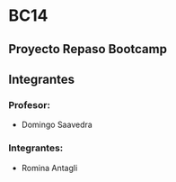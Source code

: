 # BC14

## Proyecto Repaso Bootcamp

## Integrantes

### Profesor:
 - Domingo Saavedra

### Integrantes:
 - Romina Antagli